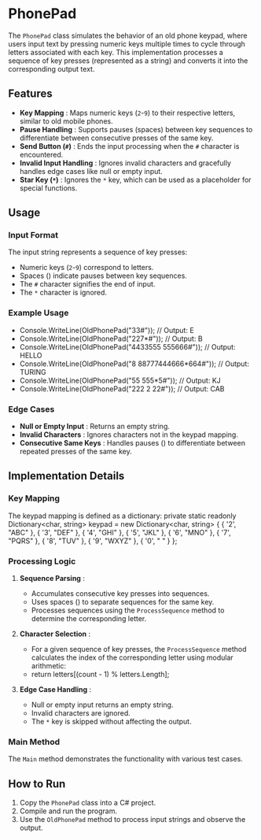 
# PhonePad

The `PhonePad` class simulates the behavior of an old phone keypad, where users input text by pressing numeric keys multiple times to cycle through letters associated with each key. This implementation processes a sequence of key presses (represented as a string) and converts it into the corresponding output text.

## Features

-   **Key Mapping** : Maps numeric keys (`2`-`9`) to their respective letters, similar to old mobile phones.
-   **Pause Handling** : Supports pauses (spaces) between key sequences to differentiate between consecutive presses of the same key.
-   **Send Button (`#`)** : Ends the input processing when the `#` character is encountered.
-   **Invalid Input Handling** : Ignores invalid characters and gracefully handles edge cases like null or empty input.
-   **Star Key (`*`)** : Ignores the `*` key, which can be used as a placeholder for special functions.

## Usage

### Input Format

The input string represents a sequence of key presses:

-   Numeric keys (`2`-`9`) correspond to letters.
-   Spaces () indicate pauses between key sequences.
-   The `#` character signifies the end of input.
-   The `*` character is ignored.

### Example Usage
-   Console.WriteLine(OldPhonePad("33#"));                // Output: E
-   Console.WriteLine(OldPhonePad("227*#"));              // Output: B
-   Console.WriteLine(OldPhonePad("4433555 555666#"));     // Output: HELLO
-   Console.WriteLine(OldPhonePad("8 88777444666*664#"));  // Output: TURING
-   Console.WriteLine(OldPhonePad("55 555*5#"));          // Output: KJ
-   Console.WriteLine(OldPhonePad("222 2 22#"));          // Output: CAB

### Edge Cases

-   **Null or Empty Input** : Returns an empty string.
-   **Invalid Characters** : Ignores characters not in the keypad mapping.
-   **Consecutive Same Keys** : Handles pauses () to differentiate between repeated presses of the same key.

## Implementation Details

### Key Mapping

The keypad mapping is defined as a dictionary:
private static readonly Dictionary<char, string> keypad = new Dictionary<char, string>
{
    { '2', "ABC" },
    { '3', "DEF" },
    { '4', "GHI" },
    { '5', "JKL" },
    { '6', "MNO" },
    { '7', "PQRS" },
    { '8', "TUV" },
    { '9', "WXYZ" },
    { '0', " " }
};

### Processing Logic

1.  **Sequence Parsing** :
    
    -   Accumulates consecutive key presses into sequences.
    -   Uses spaces () to separate sequences for the same key.
    -   Processes sequences using the `ProcessSequence` method to determine the corresponding letter.
2.  **Character Selection** :
    
    -   For a given sequence of key presses, the `ProcessSequence` method calculates the index of the corresponding letter using modular arithmetic:
    - return letters[(count - 1) % letters.Length];
3.  **Edge Case Handling** :
    
    -   Null or empty input returns an empty string.
    -   Invalid characters are ignored.
    -   The `*` key is skipped without affecting the output.
### Main Method

The `Main` method demonstrates the functionality with various test cases.

## How to Run

1.  Copy the `PhonePad` class into a C# project.
2.  Compile and run the program.
3.  Use the `OldPhonePad` method to process input strings and observe the output.
